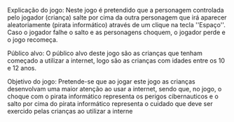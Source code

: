 Explicação do jogo: Neste jogo é pretendido que a personagem controlada pelo jogador (criança) salte por cima da outra personagem que irá aparecer aleatoriamente (pirata informático) através de um clique na tecla ''Espaço''. Caso o jogador falhe o salto e as personagens choquem, o jogador perde e o jogo recomeça.

Público alvo: O público alvo deste jogo são as crianças que tenham começado a utilizar a internet, logo são as crianças com idades entre os 10 e 12 anos. 

Objetivo do jogo: Pretende-se que ao jogar este jogo as crianças desenvolvam uma maior atenção ao usar a internet, sendo que, no jogo, o choque com o pirata informático representa os perigos cibernauticos e o salto por cima do pirata informático representa o cuidado que deve ser exercido pelas crianças ao utilizar a interne
